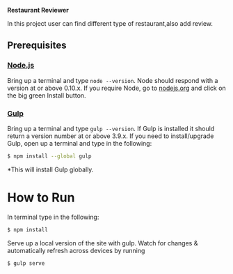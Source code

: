 
**Restaurant Reviewer**

In this project user can find different type of restaurant,also add review. 

## Prerequisites

### [Node.js](https://nodejs.org)

Bring up a terminal and type `node --version`.
Node should respond with a version at or above 0.10.x.
If you require Node, go to [nodejs.org](https://nodejs.org) and click on the big green Install button.

### [Gulp](http://gulpjs.com)

Bring up a terminal and type `gulp --version`.
If Gulp is installed it should return a version number at or above 3.9.x.
If you need to install/upgrade Gulp, open up a terminal and type in the following:

```sh
$ npm install --global gulp
```

*This will install Gulp globally.


# How to Run

In terminal type in the following:

```sh
$ npm install
```

Serve up a local version of the site with gulp.  Watch for changes & automatically refresh across devices by running

```sh
$ gulp serve
```




